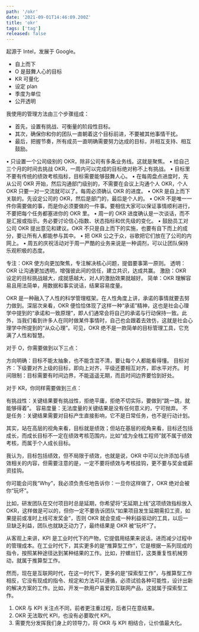 ```yaml
---
path: '/okr'
date: '2021-09-01T14:46:09.200Z'
title: 'okr'
tags: ['tag']
released: false
---
```


起源于 Intel，发展于 Google。

- 自上而下
- O 是鼓舞人心的目标
- KR 可量化
- 设定 plan
- 季度为单位
- 公开透明

我使用的管理方法由三个步骤组成：

- 首先，设置有挑战、可衡量的阶段性目标。
- 其次，确保你和你的团队一直朝着这个目标前进，不要被其他事情干扰。
- 最后，把握节奏，所有成员一直明确需要努力达成的目标，并相互支持、相互鼓励。

• 只设置一个公司级别的 OKR，除非公司有多条业务线。这就是聚焦。
• 给自己三个月的时间去挑战 OKR，一周内可以完成的目标绝对称不上有挑战。
• 目标里不要有传统的绩效考核指标，目标需要能够鼓舞人心。
• 在每周盘点进度时，先从公司 OKR 开始，然后沟通部门级别的，不需要在会议上沟通个人 OKR，个人 OKR 只要一对一交流就可以了。每周必须确认 OKR 的进度。
• OKR 是自上而下关联的。先设定公司的 OKR，然后是部门的，最后是个人的。
• OKR 不是唯一一件你需要做的事，而是你必须要做的一件事。要相信大家可以保证事情顺利进行，不要把每个任务都塞进你的 OKR 里。
• 周一的 OKR 进度确认是一次谈话，而不是汇报或指示。务必要讨论信心指数、状态指标和优先级的变化。
• 鼓励员工对公司 OKR 提出意见和建议。OKR 不只是自上而下的实施，也要有自下而上的成分，要让所有人都能参与其中。
• 把 OKR 公之于众，谷歌把它们放在了公司的内网上。
• 周五的庆祝活动对于周一严酷的业务来说是一种调剂，可以让团队保持乐观积极的态度。

专注：OKR 使方向更加聚焦，专注解决核心问题，提倡要事第一原则。
透明：OKR 让沟通更加透明，增强彼此间的信任，建立共识，达成共赢。
激励：OKR 设定的目标挑战越大，成就感越大，对人的激励效果就越好。
简单：OKR 理解容易且用法简单，用数据和事实说话，结果容易度量。

OKR 是一种融入了人性的科学管理框架。在人性角度上讲，承诺的事情就要去努力做到。深层次来看，OKR 便恰恰体现了这样一种“承诺”精神，这也是社会心理学中提到的“承诺和一致原理”，即人们通常会将自己的承诺与行动保持一致。此外，当我们看到许多人在同时做某件事情时，自己也会跟着去效仿，这就是社会心理学中所提到的“从众心理”。可见，OKR 绝不是一款简单的目标管理工具，它充满了人性和智慧。

对于 O，你需要做到以下三点：

方向明确：目标不能太抽象，也不能含混不清，要让每个人都能看得懂。
目标对齐：下级要对齐上级的目标，即向上对齐，平级还要相互对齐，即水平对齐。
时间限制：目标需要有时间边界，不能遥遥无期，而且时间边界要恰到好处。

对于 KR，你同样需要做到三点：

有挑战性：关键结果要有挑战性，拒绝平庸，拒绝不切实际，要做到“跳一跳，就能够得着”。
容易度量：无法度量的关键结果是没有任何意义的，宁可抛弃。
不是任务：关键结果需要对目标产生直接影响，它不是日常任务，也不是行动计划。

其实，站在高层的视角来看，目标就是绩效；但站在基层的视角来看，目标还包括成长，而成长目标不一定在绩效考核范围内，比如“成为全栈工程师”就不属于绩效考核，而属于个人成长目标。

我认为，目标包括绩效，但不局限于绩效，也就是说，OKR 中可以允许添加与绩效相关的内容，但需要注意的是，一定不要将绩效与考核挂钩，更不要与奖金或薪资挂钩。

你可能会问我“Why”，我必须负责任地告诉你：一旦你这样做了，OKR 绝对会被你“玩坏”。

比如，研发团队在交付项目时总是延期，你希望将“无延期上线”这项绩效指标放入 OKR，这样做是可以的，但你一定不要告诉团队“如果项目发生延期需扣工资，如果提前或准时上线可发奖金”，否则 OKR 就会变成一种利益驱动的工具，以后一旦缺乏利益，团队也就缺乏动力了，最终结果是 OKR 被“玩坏”了。

从客观上来讲，KPI 是工业时代下的产物，它提倡用结果来说话，进而减少过程中的管理成本。在工业时代下，其实更多的是“推算型工作”，它是根据一系列现成的指令，按照某种途径达到某种结果的工作。比如，拧螺丝钉，这类重复性机械劳动，就属于推算型工作。

然而，现在是互联网时代，在这一时代下，更多的是“探索型工作”，与推算型工作相反，它没有现成的指令、规定和方法可以遵循，必须试验各种可能性，设计出新的解决方案的工作。比如，开发一款用户喜爱的互联网产品，这就属于探索型工作。

1. OKR 与 KPI 关注点不同，前者更注重过程，后者只在意结果。
2. OKR 无法取代 KPI，也没有必要取代 KPI。
3. 需要充分发挥我们身上的领导力，将 OKR 与 KPI 相结合，让价值最大化。